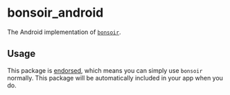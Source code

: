 # bonsoir_android

The Android implementation of [`bonsoir`](https://pub.dev/packages/bonsoir).

## Usage

This package is [endorsed](https://flutter.dev/docs/development/packages-and-plugins/developing-packages#endorsed-federated-plugin),
which means you can simply use `bonsoir` normally. This package will be automatically included in your app when you do.